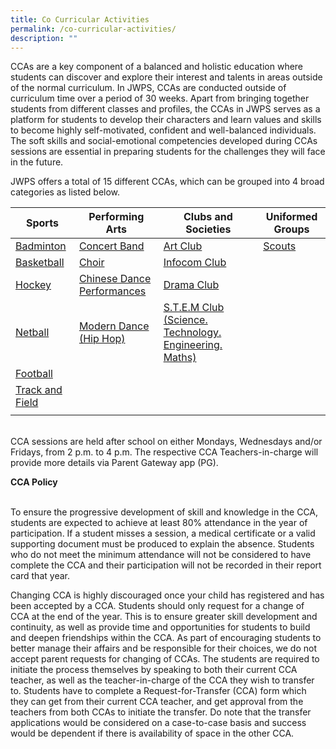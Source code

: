 ```yaml
---
title: Co Curricular Activities
permalink: /co-curricular-activities/
description: ""
---
```

CCAs are a key component of a balanced and holistic education where students can discover and explore their interest and talents in areas outside of the normal curriculum. In JWPS, CCAs are conducted outside of curriculum time over a period of 30 weeks.
Apart from bringing together students from different classes and profiles, the CCAs in JWPS serves as a platform for students to develop their characters and learn values and skills to become highly self-motivated, confident and well-balanced individuals. 
The soft skills and social-emotional competencies developed during CCAs sessions are essential in preparing students for the challenges they will face in the future.<br>

JWPS offers a total of 15 different CCAs, which can be grouped into 4 broad categories as listed below.



| Sports | Performing Arts | Clubs and Societies | Uniformed Groups |
| -------- | -------- | -------- | ---- |
| [Badminton](https://jurongwestpri.moe.edu.sg/cca/badminton/)    |  [Concert Band](https://jurongwestpri.moe.edu.sg/cca/band/)     | [Art Club](https://jurongwestpri.moe.edu.sg/cca/artclub/)     | [Scouts](https://jurongwestpri.moe.edu.sg/cca/scouts/) |
|  [Basketball](https://jurongwestpri.moe.edu.sg/cca/basketball/)  |  [Choir](https://jurongwestpri.moe.edu.sg/cca/choir/)   |  [Infocom Club](https://jurongwestpri.moe.edu.sg/cca/infocommclub/) | |
| [Hockey](https://jurongwestpri.moe.edu.sg/cca/hockey/)  | [Chinese Dance](https://jurongwestpri.moe.edu.sg/cca/chinesedance/) <br>[Performances](https://jurongwestpri.moe.edu.sg/cca/chinesedance/) |  [Drama Club](https://jurongwestpri.moe.edu.sg/cca/dramaclub/) | |
| [Netball](https://jurongwestpri.moe.edu.sg/cca/netball/) | [Modern Dance (Hip Hop)](https://jurongwestpri.moe.edu.sg/cca/moderndance/)  |  [S.T.E.M Club (Science. Technology. Engineering. Maths)](https://jurongwestpri.moe.edu.sg/cca/stemclub/)  | |
| [Football](https://jurongwestpri.moe.edu.sg/cca/football/)  |   |   | |
| [Track and Field](https://jurongwestpri.moe.edu.sg/cca/trackandfield/) |   |   |
|  |   |   | |

<br>
CCA sessions are held after school on either Mondays, Wednesdays and/or Fridays, from 2 p.m. to 4 p.m. The respective CCA Teachers-in-charge will provide more details via Parent Gateway app (PG).

**CCA Policy**

<br>
To ensure the progressive development of skill and knowledge in the CCA, students are expected to achieve at least 80% attendance in the year of participation. If a student misses a session, a medical certificate or a valid supporting document must be produced to explain the absence. Students who do not meet the minimum attendance will not be considered to have complete the CCA and their participation will not be recorded in their report card that year.<br>

Changing CCA is highly discouraged once your child has registered and has been accepted by a CCA. Students should only request for a change of CCA at the end of the year. This is to ensure greater skill development and continuity, as well as provide time and opportunities for students to build and deepen friendships within the CCA. As part of encouraging students to better manage their affairs and be responsible for their choices, we do not accept parent requests for changing of CCAs. 
The students are required to initiate the process themselves by speaking to both their current CCA teacher, as well as the teacher-in-charge of the CCA they wish to transfer to. Students have to complete a Request-for-Transfer (CCA) form which they can get from their current CCA teacher, and get approval from the teachers from both CCAs to initiate the transfer. Do note that the transfer applications would be considered on a case-to-case basis and success would be dependent if there is availability of space in the other CCA.